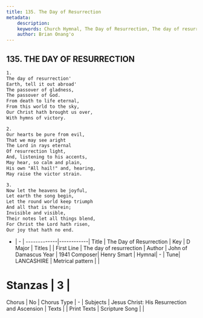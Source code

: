```yaml
---
title: 135. The Day of Resurrection
metadata:
    description: 
    keywords: Church Hymnal, The Day of Resurrection, The day of resurrection, 
    author: Brian Onang'o
---
```



## 135. THE DAY OF RESURRECTION

```txt
1.
The day of resurrection' 
Earth, tell it out abroad' 
The passover of gladness, 
The passover of God. 
From death to life eternal, 
From this world to the sky, 
Our Christ hath brought us over, 
With hymns of victory. 

2.
Our hearts be pure from evil, 
That we may see aright 
The Lord in rays eternal 
Of resurrection light, 
And, listening to his accents, 
May hear, so calm and plain, 
His own "All hail!" and, hearing, 
May raise the victor strain. 

3.
Now let the heavens be joyful, 
Let earth the song begin, 
Let the round world keep triumph 
And all that is therein; 
Invisible and visible, 
Their notes let all things blend, 
For Christ the Lord hath risen, 
Our joy that hath no end.

```

- |   -  |
-------------|------------|
Title | The Day of Resurrection |
Key | D Major |
Titles |  |
First Line | The day of resurrection |
Author | John of Damascus
Year | 1941
Composer| Henry Smart |
Hymnal|  - |
Tune| LANCASHIRE |
Metrical pattern | |
# Stanzas | 3 |
Chorus | No |
Chorus Type | - |
Subjects | Jesus Christ: His Resurrection and Ascension |
Texts |  |
Print Texts | 
Scripture Song |  |
  
